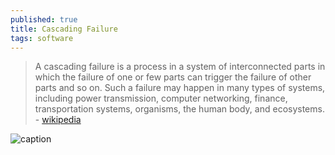 ```yaml
---
published: true
title: Cascading Failure
tags: software
---
```

> A cascading failure is a process in a system of interconnected parts in which the failure of one or few parts can trigger the failure of other parts and so on. Such a failure may happen in many types of systems, including power transmission, computer networking, finance, transportation systems, organisms, the human body, and ecosystems. - [wikipedia](https://en.wikipedia.org/wiki/Cascading_failure)

![caption](https://upload.wikimedia.org/wikipedia/commons/thumb/b/bd/Networkfailure.gif/440px-Networkfailure.gif)
